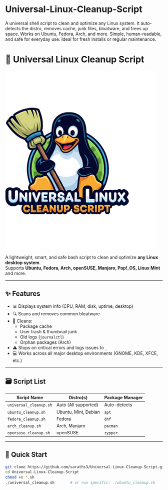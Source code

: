 # Universal-Linux-Cleanup-Script
A universal shell script to clean and optimize any Linux system. It auto-detects the distro, removes cache, junk files, bloatware, and frees up space. Works on Ubuntu, Fedora, Arch, and more. Simple, human-readable, and safe for everyday use. Ideal for fresh installs or regular maintenance.

# 🧼 Universal Linux Cleanup Script

![Preview](https://github.com/saraths3/Universal-Linux-Cleanup-Script/raw/refs/heads/main/logo.png)


A lightweight, smart, and safe bash script to clean and optimize **any Linux desktop system**.  
Supports **Ubuntu, Fedora, Arch, openSUSE, Manjaro, Pop!_OS, Linux Mint** and more.

---

## ✨ Features

- 📊 Displays system info (CPU, RAM, disk, uptime, desktop)
- 🔍 Scans and removes common bloatware
- 🧹 Cleans:
  - Package cache
  - User trash & thumbnail junk
  - Old logs (`journalctl`)
  - Orphan packages (Arch)
- ⚠️ Stops on critical errors and logs issues to `_`
- 💻 Works across all major desktop environments (GNOME, KDE, XFCE, etc.)

---

## 🗃️ Script List

| Script Name             | Distro(s)              | Package Manager |
|-------------------------|------------------------|------------------|
| `universal_cleanup.sh`  | Auto (All supported)   | Auto-detects     |
| `ubuntu_cleanup.sh`     | Ubuntu, Mint, Debian   | `apt`            |
| `fedora_cleanup.sh`     | Fedora                 | `dnf`            |
| `arch_cleanup.sh`       | Arch, Manjaro          | `pacman`         |
| `opensuse_cleanup.sh`   | openSUSE               | `zypper`         |

---

## 🚀 Quick Start

```bash
git clone https://github.com/saraths3/Universal-Linux-Cleanup-Script.git
cd Universal-Linux-Cleanup-Script
chmod +x *.sh
./universal_cleanup.sh       # or run specific: ./ubuntu_cleanup.sh
